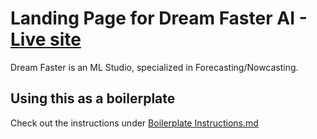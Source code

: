 # Landing Page for Dream Faster AI - [Live site](https://dreamfaster.ai)

Dream Faster is an ML Studio, specialized in Forecasting/Nowcasting.

## Using this as a boilerplate

Check out the instructions under [Boilerplate Instructions.md](https://github.com/dream-faster/dream-faster-landing/Boilerplate_Instructions.md)

